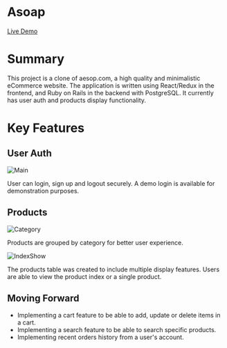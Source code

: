 # Asoap

[Live Demo](https://asoap.herokuapp.com/#/)

# Summary

This project is a clone of aesop.com, a high quality and minimalistic eCommerce website. The application is written using React/Redux in the frontend, and Ruby on Rails in the backend with PostgreSQL. It currently has user auth and products display functionality.


# Key Features

## User Auth

![Main](demo/main.gif)

User can login, sign up and logout securely. A demo login is available for demonstration purposes. 



## Products

![Category](demo/category.gif)

Products are grouped by category for better user experience. 

![IndexShow](demo/index_show.gif)

The products table was created to include multiple display features. Users are able to view the product index or a single product.




## Moving Forward
* Implementing a cart feature to be able to add, update or delete items in a cart.
* Implementing a search feature to be able to search specific products.
* Implementing recent orders history from a user's account.

